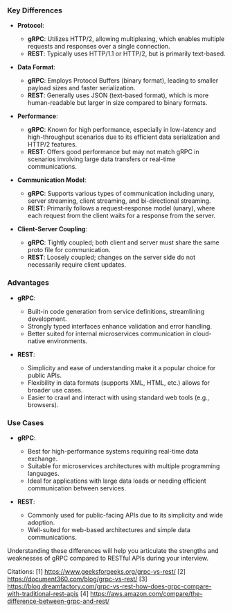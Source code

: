 ### Key Differences

- **Protocol**:
  - **gRPC**: Utilizes HTTP/2, allowing multiplexing, which enables multiple requests and responses over a single connection.
  - **REST**: Typically uses HTTP/1.1 or HTTP/2, but is primarily text-based.

- **Data Format**:
  - **gRPC**: Employs Protocol Buffers (binary format), leading to smaller payload sizes and faster serialization.
  - **REST**: Generally uses JSON (text-based format), which is more human-readable but larger in size compared to binary formats.

- **Performance**:
  - **gRPC**: Known for high performance, especially in low-latency and high-throughput scenarios due to its efficient data serialization and HTTP/2 features.
  - **REST**: Offers good performance but may not match gRPC in scenarios involving large data transfers or real-time communications.

- **Communication Model**:
  - **gRPC**: Supports various types of communication including unary, server streaming, client streaming, and bi-directional streaming.
  - **REST**: Primarily follows a request-response model (unary), where each request from the client waits for a response from the server.

- **Client-Server Coupling**:
  - **gRPC**: Tightly coupled; both client and server must share the same proto file for communication.
  - **REST**: Loosely coupled; changes on the server side do not necessarily require client updates.

### Advantages

- **gRPC**:
  - Built-in code generation from service definitions, streamlining development.
  - Strongly typed interfaces enhance validation and error handling.
  - Better suited for internal microservices communication in cloud-native environments.

- **REST**:
  - Simplicity and ease of understanding make it a popular choice for public APIs.
  - Flexibility in data formats (supports XML, HTML, etc.) allows for broader use cases.
  - Easier to crawl and interact with using standard web tools (e.g., browsers).

### Use Cases

- **gRPC**:
  - Best for high-performance systems requiring real-time data exchange.
  - Suitable for microservices architectures with multiple programming languages.
  - Ideal for applications with large data loads or needing efficient communication between services.

- **REST**:
  - Commonly used for public-facing APIs due to its simplicity and wide adoption.
  - Well-suited for web-based architectures and simple data communications.
  
Understanding these differences will help you articulate the strengths and weaknesses of gRPC compared to RESTful APIs during your interview.

Citations:
[1] https://www.geeksforgeeks.org/grpc-vs-rest/
[2] https://document360.com/blog/grpc-vs-rest/
[3] https://blog.dreamfactory.com/grpc-vs-rest-how-does-grpc-compare-with-traditional-rest-apis
[4] https://aws.amazon.com/compare/the-difference-between-grpc-and-rest/